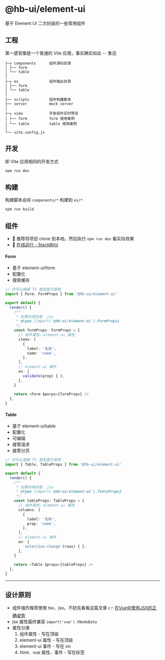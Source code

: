 # @hb-ui/element-ui

基于 Element UI 二次封装的一些常用组件

## 工程

第一感官像是一个普通的 Vite 应用，事实确实如此 -- 鲁迅

```tree
├─┬ components      组件源码目录
│ ├── form
│ └── table
│
├─┬ es              组件输出目录
│ ├── form
│ └── table
│
├── scripts         组件构建脚本
├── server          mock server
│
├─┬ view            开发组件实时预览
│ ├── form          form 使用案例
│ └── table         table 使用案例
│
└── vite.config.js
```

## 开发

即 Vite 应用相同的开发方式

```sh
npm run dev
```

## 构建

构建脚本会将 `components/*` 构建到 `es/*`

```sh
npm run build
```

## 组件

- 🤖 推荐将项目 clone 到本地，然后执行 `npm run dev` 看实际效果
- 🐢 [在线运行 - StackBlitz](https://stackblitz.com/edit/hb-ui-element-ui)

#### Form

- 基于 element-ui/form
- 配置化
- 搜索缓存

```ts
// 你可以根据 TS 类型提示使用
import { Form, FormProps } from '@hb-ui/element-ui'

export default {
  render() {
    /**
     * 如果你用的是 .jsx
     * @type {import('@hb-ui/element-ui').FormProps}
     */
    const formProps: FormProps = {
      // 组件属性、element-ui 属性
      items: [
        {
          label: '名称',
          name: 'name',
        },
      ],
      // element-ui 事件
      on: {
        validate(prop) { },
      },
    }
  
    return <Form $porps={formProps} />
  },
}
```

#### Table

- 基于 element-ui/table
- 配置化
- 可编辑
- 接管请求
- 接管分页

```ts
// 你可以根据 TS 类型提示使用
import { Table, TableProps } from '@hb-ui/element-ui'

export default {
  render() {
    /**
     * 如果你用的是 .jsx
     * @type {import('@hb-ui/element-ui').TableProps}
     */
    const tableProps: TableProps = {
      // 组件属性、element-ui 属性
      columns: [
        {
          label: '名称',
          prop: 'name',
        },
      ],
      // element-ui 事件
      on: {
        'selection-change'(rows) { },
      },
    }
  
    return <Table $props={tableProps} />
  },
}
```

---

## 设计原则

- 组件强烈推荐使用 tsx、jsx。不妨先看看这篇文章 👉 [在Vue中使用JSX的正确姿势](https://zhuanlan.zhihu.com/p/37920151)
- jsx 属性最终兼容 `import('vue').VNodeData`
- 属性分类
  1. 组件属性             - 写在顶级
  2. element-ui 属性     - 写在顶级
  3. element-ui 事件     - 写在 on
  4. html、vue 属性、事件 - 写在标签
  